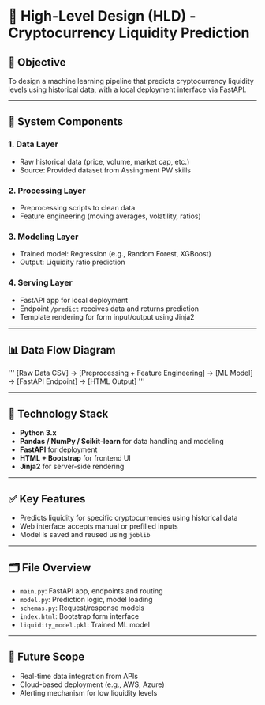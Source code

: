 # 🧾 High-Level Design (HLD) - Cryptocurrency Liquidity Prediction

## 📌 Objective

To design a machine learning pipeline that predicts cryptocurrency liquidity levels using historical data, with a local deployment interface via FastAPI.

---

## 🔧 System Components

### 1. **Data Layer**

* Raw historical data (price, volume, market cap, etc.)
* Source: Provided dataset from Assingment PW skills 

### 2. **Processing Layer**

* Preprocessing scripts to clean data
* Feature engineering (moving averages, volatility, ratios)

### 3. **Modeling Layer**

* Trained model: Regression (e.g., Random Forest, XGBoost)
* Output: Liquidity ratio prediction

### 4. **Serving Layer**

* FastAPI app for local deployment
* Endpoint `/predict` receives data and returns prediction
* Template rendering for form input/output using Jinja2

---

## 📊 Data Flow Diagram

'''
[Raw Data CSV] → [Preprocessing + Feature Engineering] → [ML Model] → [FastAPI Endpoint] → [HTML Output]
'''

---

## 🔌 Technology Stack

* **Python 3.x**
* **Pandas / NumPy / Scikit-learn** for data handling and modeling
* **FastAPI** for deployment
* **HTML + Bootstrap** for frontend UI
* **Jinja2** for server-side rendering

---

## ✅ Key Features

* Predicts liquidity for specific cryptocurrencies using historical data
* Web interface accepts manual or prefilled inputs
* Model is saved and reused using `joblib`

---

## 🗂️ File Overview

* `main.py`: FastAPI app, endpoints and routing
* `model.py`: Prediction logic, model loading
* `schemas.py`: Request/response models
* `index.html`: Bootstrap form interface
* `liquidity_model.pkl`: Trained ML model

---

## 📌 Future Scope

* Real-time data integration from APIs
* Cloud-based deployment (e.g., AWS, Azure)
* Alerting mechanism for low liquidity levels
